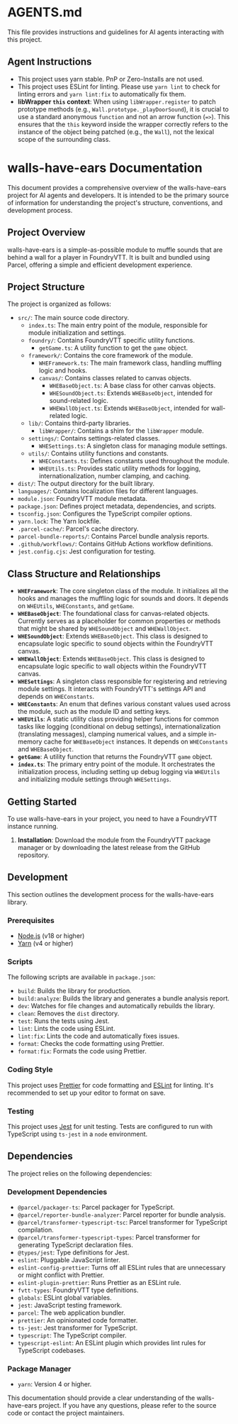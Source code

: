 # AGENTS.md

This file provides instructions and guidelines for AI agents interacting with this project.

## Agent Instructions

- This project uses yarn stable. PnP or Zero-Installs are not used.
- This project uses ESLint for linting. Please use `yarn lint` to check for linting errors and `yarn lint:fix` to automatically fix them.
- **libWrapper `this` context**: When using `libWrapper.register` to patch prototype methods (e.g., `Wall.prototype._playDoorSound`), it is crucial to use a standard anonymous `function` and not an arrow function (`=>`). This ensures that the `this` keyword inside the wrapper correctly refers to the instance of the object being patched (e.g., the `Wall`), not the lexical scope of the surrounding class.

# walls-have-ears Documentation

This document provides a comprehensive overview of the walls-have-ears project for AI agents and developers. It is intended to be the primary source of information for understanding the project's structure, conventions, and development process.

## Project Overview

walls-have-ears is a simple-as-possible module to muffle sounds that are behind a wall for a player in FoundryVTT. It is built and bundled using Parcel, offering a simple and efficient development experience.

## Project Structure

The project is organized as follows:

- `src/`: The main source code directory.
  - `index.ts`: The main entry point of the module, responsible for module initialization and settings.
  - `foundry/`: Contains FoundryVTT specific utility functions.
    - `getGame.ts`: A utility function to get the `game` object.
  - `framework/`: Contains the core framework of the module.
    - `WHEFramework.ts`: The main framework class, handling muffling logic and hooks.
    - `canvas/`: Contains classes related to canvas objects.
      - `WHEBaseObject.ts`: A base class for other canvas objects.
      - `WHESoundObject.ts`: Extends `WHEBaseObject`, intended for sound-related logic.
      - `WHEWallObject.ts`: Extends `WHEBaseObject`, intended for wall-related logic.
  - `lib/`: Contains third-party libraries.
    - `libWrapper/`: Contains a shim for the `libWrapper` module.
  - `settings/`: Contains settings-related classes.
    - `WHESettings.ts`: A singleton class for managing module settings.
  - `utils/`: Contains utility functions and constants.
    - `WHEConstants.ts`: Defines constants used throughout the module.
    - `WHEUtils.ts`: Provides static utility methods for logging, internationalization, number clamping, and caching.
- `dist/`: The output directory for the built library.
- `languages/`: Contains localization files for different languages.
- `module.json`: FoundryVTT module metadata.
- `package.json`: Defines project metadata, dependencies, and scripts.
- `tsconfig.json`: Configures the TypeScript compiler options.
- `yarn.lock`: The Yarn lockfile.
- `.parcel-cache/`: Parcel's cache directory.
- `parcel-bundle-reports/`: Contains Parcel bundle analysis reports.
- `.github/workflows/`: Contains GitHub Actions workflow definitions.
- `jest.config.cjs`: Jest configuration for testing.

## Class Structure and Relationships

- **`WHEFramework`**: The core singleton class of the module. It initializes all the hooks and manages the muffling logic for sounds and doors. It depends on `WHEUtils`, `WHEConstants`, and `getGame`.
- **`WHEBaseObject`**: The foundational class for canvas-related objects. Currently serves as a placeholder for common properties or methods that might be shared by `WHESoundObject` and `WHEWallObject`.
- **`WHESoundObject`**: Extends `WHEBaseObject`. This class is designed to encapsulate logic specific to sound objects within the FoundryVTT canvas.
- **`WHEWallObject`**: Extends `WHEBaseObject`. This class is designed to encapsulate logic specific to wall objects within the FoundryVTT canvas.
- **`WHESettings`**: A singleton class responsible for registering and retrieving module settings. It interacts with FoundryVTT's settings API and depends on `WHEConstants`.
- **`WHEConstants`**: An enum that defines various constant values used across the module, such as the module ID and setting keys.
- **`WHEUtils`**: A static utility class providing helper functions for common tasks like logging (conditional on debug settings), internationalization (translating messages), clamping numerical values, and a simple in-memory cache for `WHEBaseObject` instances. It depends on `WHEConstants` and `WHEBaseObject`.
-   **`getGame`**: A utility function that returns the FoundryVTT `game` object.
- **`index.ts`**: The primary entry point of the module. It orchestrates the initialization process, including setting up debug logging via `WHEUtils` and initializing module settings through `WHESettings`.

## Getting Started

To use walls-have-ears in your project, you need to have a FoundryVTT instance running.

1.  **Installation**: Download the module from the FoundryVTT package manager or by downloading the latest release from the GitHub repository.

## Development

This section outlines the development process for the walls-have-ears library.

### Prerequisites

- [Node.js](https://nodejs.org/) (v18 or higher)
- [Yarn](https://yarnpkg.com/) (v4 or higher)

### Scripts

The following scripts are available in `package.json`:

- `build`: Builds the library for production.
- `build:analyze`: Builds the library and generates a bundle analysis report.
- `dev`: Watches for file changes and automatically rebuilds the library.
- `clean`: Removes the `dist` directory.
- `test`: Runs the tests using Jest.
- `lint`: Lints the code using ESLint.
- `lint:fix`: Lints the code and automatically fixes issues.
- `format`: Checks the code formatting using Prettier.
- `format:fix`: Formats the code using Prettier.

### Coding Style

This project uses [Prettier](https://prettier.io/) for code formatting and [ESLint](https://eslint.org/) for linting. It's recommended to set up your editor to format on save.

### Testing

This project uses [Jest](https://jestjs.io/) for unit testing. Tests are configured to run with TypeScript using `ts-jest` in a `node` environment.

## Dependencies

The project relies on the following dependencies:

### Development Dependencies

- `@parcel/packager-ts`: Parcel packager for TypeScript.
- `@parcel/reporter-bundle-analyzer`: Parcel reporter for bundle analysis.
- `@parcel/transformer-typescript-tsc`: Parcel transformer for TypeScript compilation.
- `@parcel/transformer-typescript-types`: Parcel transformer for generating TypeScript declaration files.
- `@types/jest`: Type definitions for Jest.
- `eslint`: Pluggable JavaScript linter.
- `eslint-config-prettier`: Turns off all ESLint rules that are unnecessary or might conflict with Prettier.
- `eslint-plugin-prettier`: Runs Prettier as an ESLint rule.
- `fvtt-types`: FoundryVTT type definitions.
- `globals`: ESLint global variables.
- `jest`: JavaScript testing framework.
- `parcel`: The web application bundler.
- `prettier`: An opinionated code formatter.
- `ts-jest`: Jest transformer for TypeScript.
- `typescript`: The TypeScript compiler.
- `typescript-eslint`: An ESLint plugin which provides lint rules for TypeScript codebases.

### Package Manager

- `yarn`: Version 4 or higher.

This documentation should provide a clear understanding of the walls-have-ears project. If you have any questions, please refer to the source code or contact the project maintainers.